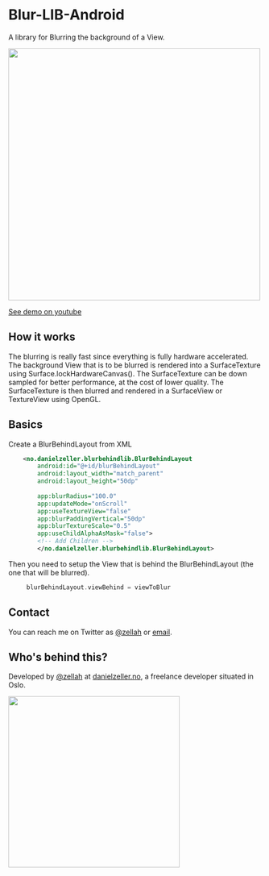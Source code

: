 # Blur-LIB-Android

A library for Blurring the background of a View.

[<img src="https://cdn.dribbble.com/users/655449/screenshots/2179342/menu_dribble.gif" width="500"/>](https://youtu.be/sYPqS0px61Q)

[See demo on youtube](https://youtu.be/sYPqS0px61Q)

## How it works
The blurring is really fast since everything is fully hardware accelerated. The background View that is to be blurred is rendered into a SurfaceTexture using Surface.lockHardwareCanvas(). The SurfaceTexture can be down sampled for better performance, at the cost of lower quality.
The SurfaceTexture is then blurred and rendered in a SurfaceView or TextureView using OpenGL.

## Basics
Create a BlurBehindLayout from XML

```xml
    <no.danielzeller.blurbehindlib.BlurBehindLayout
        android:id="@+id/blurBehindLayout"
        android:layout_width="match_parent"
        android:layout_height="50dp"
       
        app:blurRadius="100.0" 
        app:updateMode="onScroll"
        app:useTextureView="false"
        app:blurPaddingVertical="50dp"
        app:blurTextureScale="0.5"
        app:useChildAlphaAsMask="false">
        <!-- Add Children -->
        </no.danielzeller.blurbehindlib.BlurBehindLayout>
```

Then you need to setup the View that is behind the BlurBehindLayout (the one that will be blurred).

```kotlin
     blurBehindLayout.viewBehind = viewToBlur
```


## Contact

You can reach me on Twitter as [@zellah](https://twitter.com/zellah) or [email](mailto:hello@danielzeller.no).


## Who's behind this?

Developed by [@zellah](https://twitter.com/zellah) at [danielzeller.no](http://danielzeller.no/), a freelance developer situated in Oslo.

[<img src="http://static.agens.no/images/agens_logo_w_slogan_avenir_medium.png" width="340" />](http://agens.no/)
